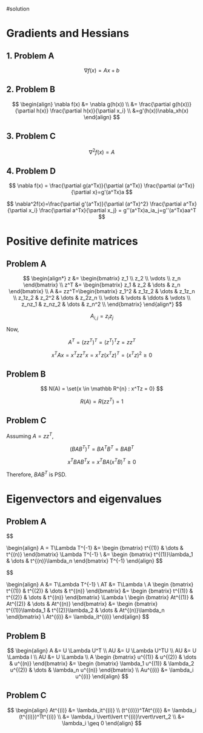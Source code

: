 #solution
# Gradients and Hessians
## 1. Problem A

$$
\nabla f(x) = Ax + b
$$

## 2. Problem B

$$
\begin{align}
\nabla f(x) &= \nabla g(h(x)) \\
&= \frac{\partial g(h(x))}{\partial h(x)} \frac{\partial h(x)}{\partial x_i} \\
&=g'(h(x))\nabla_xh(x)
\end{align}
$$

## 3. Problem C

$$
\nabla^2f(x)=A
$$

## 4. Problem D

$$
\nabla f(x) = \frac{\partial g(a^Tx)}{\partial (a^Tx)} \frac{\partial (a^Tx)}{\partial x}=g'(a^Tx)a
$$

$$
\nabla^2f(x)=\frac{\partial g'(a^Tx)}{\partial (a^Tx)^2} \frac{\partial a^Tx}{\partial x_i} \frac{\partial a^Tx}{\partial x_j} = g''(a^Tx)a_ia_j=g''(a^Tx)aa^T
$$

# Positive definite matrices
## Problem A

$$
\begin{align*}
z &= \begin{bmatrix} 
z_1 \\
z_2 \\
\vdots \\
z_n
\end{bmatrix} \\
z^T &= \begin{bmatrix} 
z_1 &
z_2 &
\dots &
z_n
\end{bmatrix} \\
A &= zz^T=\begin{bmatrix} z_1^2 & z_1z_2 & \dots & z_1z_n \\
z_1z_2 & z_2^2 & \dots & z_2z_n \\
\vdots & \vdots & \ddots & \vdots \\
z_nz_1 & z_nz_2 & \dots & z_n^2 \\
\end{bmatrix}
\end{align*}
$$

$$
A_{i,j} = z_iz_j
$$

Now, 

$$
A^T = (zz^T)^T = (z^T)^Tz=zz^T
$$

$$
x^TAx = x^Tzz^Tx=x^Tz(x^Tz)^T=(x^Tz)^2\geq0
$$

## Problem B

$$
N(A) = \set{x \in \mathbb R^{n} : x^Tz = 0}
$$

$$
R(A) = R(zz^T) = 1
$$

## Problem C
Assuming $A = zz^T$,

$$
(BAB^T)^T=BA^TB^T = BAB^T
$$

$$
x^TBAB^Tx = x^TBA(x^TB)^T \geq 0
$$

Therefore, $BAB^T$ is PSD.

# Eigenvectors and eigenvalues
## Problem A

$$
 
\begin{align}
A = T\Lambda T^{-1} &= \begin {bmatrix} t^{(1)} & \dots & t^{(n)} \end{bmatrix} \Lambda T^{-1} \\
&= 
\begin {bmatrix} t^{(1)}\lambda_1 & \dots & t^{(n)}\lambda_n \end{bmatrix}
T^{-1}
\end{align}
$$

$$
 
\begin{align}
A &= T\Lambda T^{-1}  \\
AT &= T\Lambda \\
A \begin {bmatrix} t^{(1)} & t^{(2)} & \dots & t^{(n)} \end{bmatrix} &= \begin {bmatrix} t^{(1)} & t^{(2)} & \dots & t^{(n)} \end{bmatrix} \Lambda \\
\begin {bmatrix} At^{(1)} & At^{(2)} & \dots & At^{(n)} \end{bmatrix} &= \begin {bmatrix} t^{(1)}\lambda_1 & t^{(2)}\lambda_2 & \dots &  At^{(n)}\lambda_n \end{bmatrix} \\
At^{(i)} &= \lambda_it^{(i)}
\end{align}
$$

## Problem B

$$
\begin{align}
A &= U \Lambda U^T \\
AU &= U \Lambda U^TU \\
AU &= U \Lambda I \\
AU &= U \Lambda \\
A \begin {bmatrix} u^{(1)} & u^{(2)} & \dots & u^{(n)} \end{bmatrix} &=  \begin {bmatrix} \lambda_1 u^{(1)} & \lambda_2 u^{(2)} & \dots & \lambda_n u^{(n)} \end{bmatrix} \\
Au^{(i)} &= \lambda_i u^{(i)}
\end{align}
$$

## Problem C

$$
\begin{align}
At^{(i)} &= \lambda_it^{(i)} \\
(t^{(i)})^TAt^{(i)} &= \lambda_i (t^{(i)})^Tt^{(i)} \\
&= \lambda_i \lvert\lvert t^{(i)}\rvert\rvert_2 \\
&= \lambda_i \geq 0
\end{align}
$$